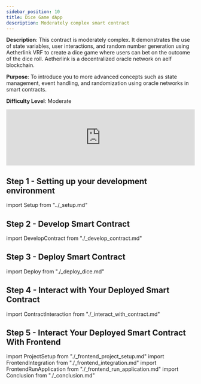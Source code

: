 ```yaml
---
sidebar_position: 10
title: Dice Game dApp
description: Moderately complex smart contract
---
```


**Description**: This contract is moderately complex. It demonstrates the use of
state variables, user interactions, and random number generation using Aetherlink VRF to create a dice game where users can bet on the outcome of the dice roll. Aetherlink is a decentralized oracle network on aelf blockchain.

**Purpose**: To introduce you to more advanced concepts such as state management, event handling, and randomization using oracle networks in smart contracts.

**Difficulty Level**: Moderate

<iframe width="100%" style={{"aspect-ratio": "16 / 9"}} src="https://www.youtube.com/embed/sBNfFADQMXg?si=wbCGIIxez-nh0PC-" title="YouTube video player" frameborder="0" allow="accelerometer; autoplay; clipboard-write; encrypted-media; gyroscope; picture-in-picture; web-share" referrerpolicy="strict-origin-when-cross-origin" allowfullscreen></iframe>

## Step 1 - Setting up your development environment

import Setup from "../\_setup.md"

<Setup />

## Step 2 - Develop Smart Contract

import DevelopContract from "./\_develop_contract.md"

<DevelopContract />

## Step 3 - Deploy Smart Contract

import Deploy from "./\_deploy_dice.md"

<Deploy />

## Step 4 - Interact with Your Deployed Smart Contract

import ContractInteraction from "./\_interact_with_contract.md"

<ContractInteraction />

## Step 5 - Interact Your Deployed Smart Contract With Frontend

import ProjectSetup from "./\_frontend_project_setup.md"
import FrontendIntegration from "./\_frontend_integration.md"
import FrontendRunApplication from "./\_frontend_run_application.md"
import Conclusion from "./\_conclusion.md"

<ProjectSetup />
<FrontendIntegration />
<FrontendRunApplication />
<Conclusion />
